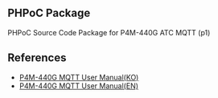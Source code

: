 ## PHPoC Package
PHPoC Source Code Package for P4M-440G ATC MQTT (p1)

## References
* [P4M-440G MQTT User Manual(KO)](https://ko.phpoc.com/support/manual/p4m-440g_mqtt_user_manual/)
* [P4M-440G MQTT User Manual(EN)](https://www.phpoc.com/support/manual/p4m-440g_mqtt_user_manual/)
